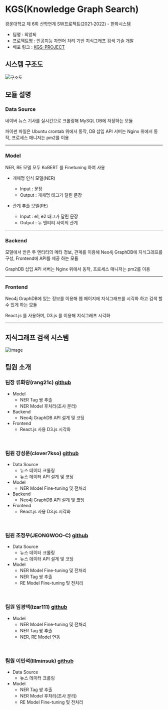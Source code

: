 # KGS(Knowledge Graph Search)
광운대학교 제 6회 산학연계 SW프로젝트(2021-2022) - 한화시스템

- 팀명 : 외않되
- 프로젝트명 : 인공지능 자연어 처리 기반 지식그래프 검색 기술 개발
- 배포 링크 : [KGS-PROJECT](http://kgs-project.ml/)

## 시스템 구조도
![구조도](https://user-images.githubusercontent.com/33370179/170817504-2615caef-e9ea-4da6-8bf6-06b1ccb4147f.svg)

## 모듈 설명
### Data Source

네이버 뉴스 기사를 실시간으로 크롤링해 MySQL DB에 저장하는 모듈

파이썬 파일은 Ubuntu crontab 위에서 동작, DB 삽입 API 서버는 Nginx 위에서 동작, 프로세스 매니저는 pm2를 이용

---
### Model

NER, RE 모델 모두 KoBERT 를 Finetuning 하여 사용
- 개체명 인식 모델(NER)
  - Input : 문장
  - Output : 개체명 태그가 달린 문장

- 관계 추출 모델(RE)
  - Input : e1, e2 태그가 달린 문장
  - Output : 두 엔티티 사이의 관계

---
### Backend

모델에서 받은 두 엔티티의 메타 정보, 관계를 이용해 Neo4j GraphDB에 지식그래프를 구성, Frontend에 API를 제공 하는 모듈

GraphDB 삽입 API 서버는 Nginx 위에서 동작, 프로세스 매니저는 pm2를 이용

---
### Frontend

Neo4j GraphDB에 있는 정보를 이용해 웹 페이지에 지식그래프를 시각화 하고 검색 할 수 있게 하는 모듈

React.js 를 사용하며, D3.js 를 이용해 지식그래프 시각화

---

## 지식그래프 검색 시스템
![image](https://user-images.githubusercontent.com/33370179/174234908-0ac81186-502c-417b-a1f8-7905e8244cba.png)



## 팀원 소개
### 팀장 류화랑(rang21c) [github](https://github.com/rang21c)
- Model
  - NER Tag 쌍 추출
  - NER Model 후처리(조사 분리)
- Backend
  - Neo4j GraphDB API 설계 및 코딩 
- Frontend
  - React.js 사용 D3.js 시각화

<br/>

### 팀원 강성운(clover7kso) [github](https://github.com/clover7kso)
- Data Source
  - 뉴스 데이터 크롤링
  - 뉴스 데이터 API 설계 및 코딩
- Model
  - NER Model Fine-tuning 및 전처리
- Backend
  - Neo4j GraphDB API 설계 및 코딩 
- Frontend
  - React.js 사용 D3.js 시각화

<br/>

### 팀원 조정우(JEONGWOO-C) [github](https://github.com/JEONGWOO-C)
- Data Source
  - 뉴스 데이터 크롤링
  - 뉴스 데이터 API 설계 및 코딩
- Model
  - NER Model Fine-tuning 및 전처리
  - NER Tag 쌍 추출
  - RE Model Fine-tuning 및 전처리

<br/>

### 팀원 임경택(Izar111) [github](https://github.com/Izar111)
- Model
  - NER Model Fine-tuning 및 전처리
  - NER Tag 쌍 추출
  - NER, RE Model 연동

<br/>

### 팀원 이민석(lllminsuk) [github](https://github.com/lllminsuk)
- Data Source
  - 뉴스 데이터 크롤링
- Model
  - NER Tag 쌍 추출
  - NER Model 후처리(조사 분리)
  - RE Model Fine-tuning 및 전처리


<br/>
